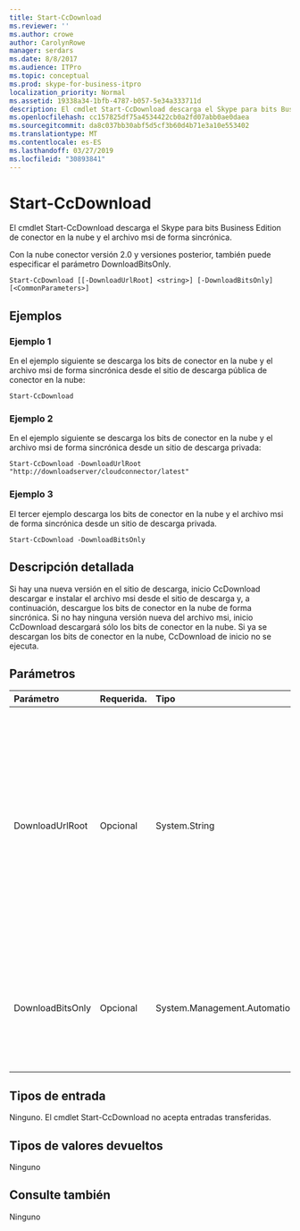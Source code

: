 ```yaml
---
title: Start-CcDownload
ms.reviewer: ''
ms.author: crowe
author: CarolynRowe
manager: serdars
ms.date: 8/8/2017
ms.audience: ITPro
ms.topic: conceptual
ms.prod: skype-for-business-itpro
localization_priority: Normal
ms.assetid: 19338a34-1bfb-4787-b057-5e34a333711d
description: El cmdlet Start-CcDownload descarga el Skype para bits Business Edition de conector en la nube y el archivo msi de forma sincrónica.
ms.openlocfilehash: cc157825df75a4534422cb0a2fd07abb0ae0daea
ms.sourcegitcommit: da8c037bb30abf5d5cf3b60d4b71e3a10e553402
ms.translationtype: MT
ms.contentlocale: es-ES
ms.lasthandoff: 03/27/2019
ms.locfileid: "30893841"
---
```

# <a name="start-ccdownload"></a>Start-CcDownload
 
El cmdlet Start-CcDownload descarga el Skype para bits Business Edition de conector en la nube y el archivo msi de forma sincrónica.
  
Con la nube conector versión 2.0 y versiones posterior, también puede especificar el parámetro DownloadBitsOnly.
  
```
Start-CcDownload [[-DownloadUrlRoot] <string>] [-DownloadBitsOnly]  [<CommonParameters>]
```

## <a name="examples"></a>Ejemplos
<a name="Examples"> </a>

### <a name="example-1"></a>Ejemplo 1

En el ejemplo siguiente se descarga los bits de conector en la nube y el archivo msi de forma sincrónica desde el sitio de descarga pública de conector en la nube:
  
```
Start-CcDownload
```

### <a name="example-2"></a>Ejemplo 2

En el ejemplo siguiente se descarga los bits de conector en la nube y el archivo msi de forma sincrónica desde un sitio de descarga privada:
  
```
Start-CcDownload -DownloadUrlRoot "http://downloadserver/cloudconnector/latest"
```

### <a name="example-3"></a>Ejemplo 3

El tercer ejemplo descarga los bits de conector en la nube y el archivo msi de forma sincrónica desde un sitio de descarga privada.
  
```
Start-CcDownload -DownloadBitsOnly
```

## <a name="detailed-description"></a>Descripción detallada
<a name="DetailedDescription"> </a>

Si hay una nueva versión en el sitio de descarga, inicio CcDownload descargar e instalar el archivo msi desde el sitio de descarga y, a continuación, descargue los bits de conector en la nube de forma sincrónica. Si no hay ninguna versión nueva del archivo msi, inicio CcDownload descargará sólo los bits de conector en la nube. Si ya se descargan los bits de conector en la nube, CcDownload de inicio no se ejecuta.
  
## <a name="parameters"></a>Parámetros
<a name="DetailedDescription"> </a>

|**Parámetro**|**Requerida.**|**Tipo**|**Descripción**|
|:-----|:-----|:-----|:-----|
|DownloadUrlRoot  <br/> | Opcional  <br/> |System.String  <br/> | Sitio de descarga de la dirección URL completa de una versión específica de conector en la nube en privado. Utilice este parámetro con precaución: asegúrese de tener en cuenta qué versión del conector de la nube de descarga. <br/> |
|DownloadBitsOnly  <br/> |Opcional  <br/> |System.Management.Automation.SwitchParameter  <br/> |Omitir el paso para descargar e instalar MSI desde el sitio de descarga, descargue sólo los bits de conector en la nube.  <br/> |
   
## <a name="input-types"></a>Tipos de entrada
<a name="InputTypes"> </a>

Ninguno. El cmdlet Start-CcDownload no acepta entradas transferidas.
  
## <a name="return-types"></a>Tipos de valores devueltos
<a name="ReturnTypes"> </a>

Ninguno 
  
## <a name="see-also"></a>Consulte también
<a name="ReturnTypes"> </a>

Ninguno
  

